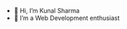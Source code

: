 - 👋 Hi, I’m Kunal Sharma
- 👀 I’m a Web Development enthusiast 


<!---
KunalSharma27/KunalSharma27 is a ✨ special ✨ repository because its `README.md` (this file) appears on your GitHub profile.
You can click the Preview link to take a look at your changes.
--->
